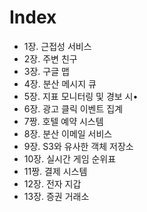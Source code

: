 # Index

- 1장. 근접성 서비스
- 2장. 주변 친구
- 3장. 구글 맵
- 4장. 분산 메시지 큐
- 5장. 지표 모니터링 및 경보 시•
- 6장. 광고 클릭 이벤트 집계
- 7짱. 호텔 예약 시스템
- 8장. 분산 이메일 서비스
- 9장. S3와 유사한 객체 저장소
- 10장. 실시간 게임 순위표
- 11짱. 결제 시스템
- 12장. 전자 지갑
- 13장. 증권 거래소